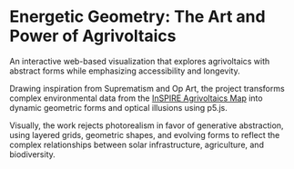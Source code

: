 # Energetic Geometry: The Art and Power of Agrivoltaics

An interactive web-based visualization that explores agrivoltaics with abstract forms while emphasizing accessibility and longevity.

Drawing inspiration from Suprematism and Op Art, the project transforms complex environmental data from the [InSPIRE Agrivoltaics Map](https://openei.org/wiki/InSPIRE/Agrivoltaics_Map) into dynamic geometric forms and optical illusions using p5.js.

Visually, the work rejects photorealism in favor of generative abstraction, using layered grids, geometric shapes, and evolving forms to reflect the complex relationships between solar infrastructure, agriculture, and biodiversity.

